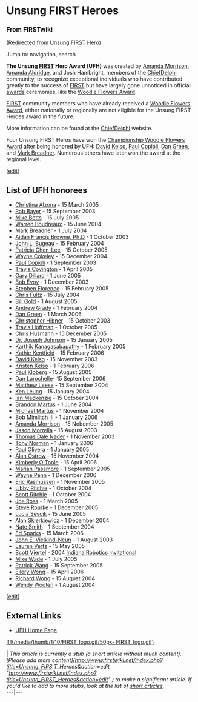 # Unsung FIRST Heroes

### From FIRSTwiki

(Redirected from [Unsung FIRST
Hero](/index.php?title=Unsung_FIRST_Hero&redirect=no "Unsung FIRST Hero" ))

Jump to: navigation, search

**The Unsung [FIRST](/index.php/FIRST "FIRST" ) Hero Award (UFH)** was created by [Amanda Morrison](/index.php/User:Amanda_Morrison "User:Amanda Morrison" ), [Amanda Aldridge](/index.php?title=Amanda_Aldridge&action=edit "Amanda Aldridge" ), and Josh Hambright, members of the [ChiefDelphi](/index.php/ChiefDelphi "ChiefDelphi" ) community, to recognize exceptional individuals who have contributed greatly to the success of [FIRST](/index.php/FIRST "FIRST" ) but have largely gone unnoticed in official [awards](/index.php/Awards "Awards" ) ceremonies, like the [Woodie Flowers Award](/index.php/Woodie_Flowers_Award "Woodie Flowers Award" ). 

[FIRST](/index.php/FIRST "FIRST" ) community members who have already received
a [Woodie Flowers Award](/index.php/Woodie_Flowers_Award "Woodie Flowers
Award" ), either nationally or regionally are not eligible for the Unsung
FIRST Heroes award in the future.

More information can be found at the [ChiefDelphi](/index.php/ChiefDelphi
"ChiefDelphi" ) website.

Four Unsung FIRST Heros have won the [Championship Woodie Flowers
Award](/index.php/Woodie_Flowers_Award "Woodie Flowers Award" ) after being
honored by UFH: [David Kelso](/index.php/David_Kelso "David Kelso" ), [Paul
Copioli](/index.php/Paul_Copioli "Paul Copioli" ), [Dan
Green](/index.php?title=Dan_Green&action=edit "Dan Green" ), and [Mark
Breadner](/index.php?title=Mark_Breadner&action=edit "Mark Breadner" ).
Numerous others have later won the award at the regional level.

[[edit](/index.php?title=Unsung_FIRST_Heroes&action=edit&section=1 "Edit
section: List of UFH honorees" )]

## List of UFH honorees

  * [Christina Alzona](/index.php?title=Christina_Alzona&action=edit "Christina Alzona" ) \- 15 March 2005 
  * [Rob Bayer](/index.php?title=Rob_Bayer&action=edit "Rob Bayer" ) \- 15 September 2003 
  * [Mike Betts](/index.php?title=Mike_Betts&action=edit "Mike Betts" ) \- 15 July 2005 
  * [Warren Boudreaux](/index.php?title=Warren_Boudreaux&action=edit "Warren Boudreaux" ) \- 15 June 2004 
  * [Mark Breadner](/index.php?title=Mark_Breadner&action=edit "Mark Breadner" ) \- 1 July 2004 
  * [Aidan Francis Browne, Ph.D](/index.php?title=Aidan_Browne&action=edit "Aidan Browne" ) \- 1 October 2003 
  * [John L. Bugeau](/index.php?title=John_Bugeau&action=edit "John Bugeau" ) \- 15 February 2004 
  * [Patricia Chen-Lee](/index.php?title=Patricia_Chen-Lee&action=edit "Patricia Chen-Lee" ) \- 15 October 2005 
  * [Wayne Cokeley](/index.php?title=Wayne_Cokeley&action=edit "Wayne Cokeley" ) \- 15 December 2004 
  * [Paul Copioli](/index.php/Paul_Copioli "Paul Copioli" ) \- 1 September 2003 
  * [Travis Covington](/index.php?title=Travis_Covington&action=edit "Travis Covington" ) \- 1 April 2005 
  * [Gary Dillard](/index.php?title=Gary_Dillard&action=edit "Gary Dillard" ) \- 1 June 2005 
  * [Bob Evoy](/index.php?title=Bob_Evoy&action=edit "Bob Evoy" ) \- 1 December 2003 
  * [Stephen Florence](/index.php?title=Stephen_Florence&action=edit "Stephen Florence" ) \- 15 February 2005 
  * [Chris Fultz](/index.php/Chris_Fultz "Chris Fultz" ) \- 15 July 2004 
  * [Bill Gold](/index.php?title=Bill_Gold&action=edit "Bill Gold" ) \- 1 August 2005 
  * [Andrew Grady](/index.php?title=Andrew_Grady&action=edit "Andrew Grady" ) \- 1 February 2004 
  * [Dan Green](/index.php?title=Dan_Green&action=edit "Dan Green" ) \- 1 March 2006 
  * [Christopher Hibner](/index.php?title=Christopher_Hibner&action=edit "Christopher Hibner" ) \- 15 October 2003 
  * [Travis Hoffman](/index.php?title=Travis_Hoffman&action=edit "Travis Hoffman" ) \- 1 October 2005 
  * [Chris Husmann](/index.php?title=Chris_Husmann&action=edit "Chris Husmann" ) \- 15 December 2005 
  * [Dr. Joseph Johnson](/index.php?title=Dr._Joseph_Johnson&action=edit "Dr. Joseph Johnson" ) \- 15 January 2005 
  * [Karthik Kanagasabapathy](/index.php/Karthik_Kanagasabapathy "Karthik Kanagasabapathy" ) \- 1 February 2005 
  * [Kathie Kentfield](/index.php?title=Kathie_Kentfield&action=edit "Kathie Kentfield" ) \- 15 February 2006 
  * [David Kelso](/index.php/David_Kelso "David Kelso" ) \- 15 November 2003 
  * [Kristen Kelso](/index.php?title=Kristen_Kelso&action=edit "Kristen Kelso" ) \- 1 February 2006 
  * [Paul Kloberg](/index.php?title=Paul_Kloberg&action=edit "Paul Kloberg" ) \- 15 August 2005 
  * [Dan Larochelle](/index.php?title=Dan_Larochelle&action=edit "Dan Larochelle" )\- 15 September 2006 
  * [Matthew Leese](/index.php?title=Matthew_Leese&action=edit "Matthew Leese" ) \- 15 September 2004 
  * [Ken Leung](/index.php?title=Ken_Leung&action=edit "Ken Leung" ) \- 15 January 2004 
  * [Ian Mackenzie](/index.php?title=Ian_Mackenzie&action=edit "Ian Mackenzie" ) \- 15 October 2004 
  * [Brandon Martus](/index.php/Brandon_Martus "Brandon Martus" ) \- 1 June 2004 
  * [Michael Martus](/index.php?title=Michael_Martus&action=edit "Michael Martus" ) \- 1 November 2004 
  * [Bob Mimlitch III](/index.php?title=Bob_Mimlitch_III&action=edit "Bob Mimlitch III" ) \- 1 January 2006 
  * [Amanda Morrison](/index.php/User:Amanda_Morrison "User:Amanda Morrison" ) \- 15 Nobember 2005 
  * [Jason Morrella](/index.php?title=Jason_Morrella&action=edit "Jason Morrella" ) \- 15 August 2003 
  * [Thomas Dale Nader](/index.php?title=Thomas_Nader&action=edit "Thomas Nader" ) \- 1 November 2003 
  * [Tony Norman](/index.php?title=Tony_Norman&action=edit "Tony Norman" ) \- 1 January 2006 
  * [Raul Olivera](/index.php?title=Raul_Olivera&action=edit "Raul Olivera" ) \- 1 January 2005 
  * [Alan Ostrow](/index.php?title=Alan_Ostrow&action=edit "Alan Ostrow" ) \- 15 November 2004 
  * [Kimberly O'Toole](/index.php/Kimberly_O%27Toole "Kimberly O'Toole" ) \- 15 April 2006 
  * [Marian Passmore](/index.php?title=Marian_Passmore&action=edit "Marian Passmore" ) \- 1 September 2005 
  * [Wayne Penn](/index.php?title=Wayne_Penn&action=edit "Wayne Penn" ) \- 1 December 2006 
  * [Eric Rasmussen](/index.php?title=Eric_Rasmussen&action=edit "Eric Rasmussen" ) \- 1 November 2005 
  * [Libby Ritchie](/index.php?title=Libby_Ritchie&action=edit "Libby Ritchie" ) \- 1 October 2004 
  * [Scott Ritchie](/index.php/Scott_Ritchie "Scott Ritchie" ) \- 1 October 2004 
  * [Joe Ross](/index.php/Joe_Ross "Joe Ross" ) \- 1 March 2005 
  * [Steve Rourke](/index.php/Steve_Rourke "Steve Rourke" ) \- 1 December 2005 
  * [Lucia Sevcik](/index.php?title=Lucia_Sevcik&action=edit "Lucia Sevcik" ) \- 15 June 2005 
  * [Alan Skierkiewicz](/index.php?title=Alan_Skierkiewicz&action=edit "Alan Skierkiewicz" ) \- 1 December 2004 
  * [Nate Smith](/index.php/Nate_Smith "Nate Smith" ) \- 1 September 2004 
  * [Ed Sparks](/index.php?title=Ed_Sparks&action=edit "Ed Sparks" ) \- 15 March 2006 
  * [John E. Vielkind-Neun](/index.php/John_V-Neun "John V-Neun" ) \- 1 August 2003 
  * [Lauren Vertz](/index.php?title=Lauren_Vertz&action=edit "Lauren Vertz" ) \- 15 May 2005 
  * [Scott Viertel](/index.php?title=Scott_Viertel&action=edit "Scott Viertel" ) \- 2004 [Indiana Robotics Invitational](/index.php/Indiana_Robotics_Invitational "Indiana Robotics Invitational" )
  * [Mike Wade](/index.php?title=Mike_Wade&action=edit "Mike Wade" ) \- 1 July 2005 
  * [Patrick Wang](/index.php?title=Patrick_Wang&action=edit "Patrick Wang" ) \- 15 September 2005 
  * [Ellery Wong](/index.php?title=Ellery_Wong&action=edit "Ellery Wong" ) \- 15 April 2006 
  * [Richard Wong](/index.php?title=Richard_Wong&action=edit "Richard Wong" ) \- 15 August 2004 
  * [Wendy Wooten](/index.php?title=Wendy_Wooten&action=edit "Wendy Wooten" ) \- 1 August 2004 

[[edit](/index.php?title=Unsung_FIRST_Heroes&action=edit&section=2 "Edit
section: External Links" )]

## External Links

  * [UFH Home Page](http://www.chiefdelphi.com/forums/ufh.php "http://www.chiefdelphi.com/forums/ufh.php" )

  

[![](/media/thumb/1/10/FIRST_logo.gif/50px-
FIRST_logo.gif)](/index.php/Image:FIRST_logo.gif "" )

|  _This article is currently a stub (a short article without much content).
[Please add more content](http://www.firstwiki.net/index.php?title=Unsung_FIRS
T_Heroes&action=edit
"http://www.firstwiki.net/index.php?title=Unsung_FIRST_Heroes&action=edit" )
to make a significant article. If you'd like to add to more stubs, look at the
list of [short articles](/index.php/Special:Shortpages "Special:Shortpages"
)._  
---|---  
  
